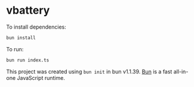 # vbattery

To install dependencies:

```bash
bun install
```

To run:

```bash
bun run index.ts
```

This project was created using `bun init` in bun v1.1.39. [Bun](https://bun.sh) is a fast all-in-one JavaScript runtime.
